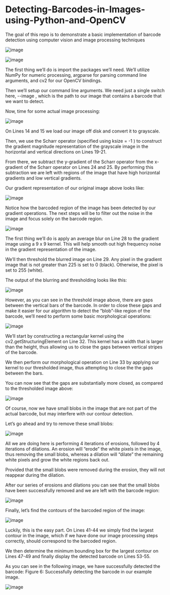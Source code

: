 # Detecting-Barcodes-in-Images-using-Python-and-OpenCV
The goal of this repo is to demonstrate a basic implementation of barcode detection using computer vision and image processing techniques

![image](https://github.com/user-attachments/assets/15462009-6512-4057-89a2-62d5364088f9)


![image](https://github.com/user-attachments/assets/6c37e9b1-9c58-4851-86d2-20b55861df0b)


The first thing we’ll do is import the packages we’ll need. We’ll utilize NumPy for numeric processing, argparse
for parsing command line arguments, and cv2
for our OpenCV bindings.

Then we’ll setup our command line arguments. We need just a single switch here, --image
, which is the path to our image that contains a barcode that we want to detect.

Now, time for some actual image processing:

![image](https://github.com/user-attachments/assets/715c734a-b1c7-4279-bb98-4e370d8bf738)


On Lines 14 and 15 we load our image
off disk and convert it to grayscale.

Then, we use the Scharr operator (specified using ksize = -1
) to construct the gradient magnitude representation of the grayscale image in the horizontal and vertical directions on Lines 19-21.

From there, we subtract the y-gradient of the Scharr operator from the x-gradient of the Scharr operator on Lines 24 and 25. By performing this subtraction we are left with regions of the image that have high horizontal gradients and low vertical gradients.

Our gradient
representation of our original image above looks like:

![image](https://github.com/user-attachments/assets/791ec495-f9a7-448d-b0e3-8130641c95e1)


Notice how the barcoded region of the image has been detected by our gradient operations. The next steps will be to filter out the noise in the image and focus solely on the barcode region.

![image](https://github.com/user-attachments/assets/5d8e5e3d-4df7-4285-abf4-3f1d238d4769)


The first thing we’ll do is apply an average blur on Line 28 to the gradient image using a 9 x 9 kernel. This will help smooth out high frequency noise in the gradient representation of the image.

We’ll then threshold the blurred image on Line 29. Any pixel in the gradient image that is not greater than 225 is set to 0 (black). Otherwise, the pixel is set to 255 (white).

The output of the blurring and thresholding looks like this:

![image](https://github.com/user-attachments/assets/99447d76-8629-4cd4-ac3a-463ced701f72)

However, as you can see in the threshold image above, there are gaps between the vertical bars of the barcode. In order to close these gaps and make it easier for our algorithm to detect the “blob”-like region of the barcode, we’ll need to perform some basic morphological operations:

![image](https://github.com/user-attachments/assets/a47bf2c0-50bf-471d-99ec-7ff25f8e21c0)


We’ll start by constructing a rectangular kernel using the cv2.getStructuringElement
on Line 32. This kernel has a width that is larger than the height, thus allowing us to close the gaps between vertical stripes of the barcode.

We then perform our morphological operation on Line 33 by applying our kernel to our thresholded image, thus attempting to close the the gaps between the bars.

You can now see that the gaps are substantially more closed, as compared to the thresholded image above:

![image](https://github.com/user-attachments/assets/9a076b85-2cc7-4fe9-83ac-6eb9e83922d3)

Of course, now we have small blobs in the image that are not part of the actual barcode, but may interfere with our contour detection.

Let’s go ahead and try to remove these small blobs:

![image](https://github.com/user-attachments/assets/05f40cf1-966a-4927-9131-9703eb6d320b)


All we are doing here is performing 4 iterations of erosions, followed by 4 iterations of dilations. An erosion will “erode” the white pixels in the image, thus removing the small blobs, whereas a dilation will “dilate” the remaining white pixels and grow the white regions back out.

Provided that the small blobs were removed during the erosion, they will not reappear during the dilation.

After our series of erosions and dilations you can see that the small blobs have been successfully removed and we are left with the barcode region:

![image](https://github.com/user-attachments/assets/2195a303-1fd1-45c6-b77c-9c202ae904bb)

Finally, let’s find the contours of the barcoded region of the image:

![image](https://github.com/user-attachments/assets/4e02fbe5-95cd-44d8-8fc1-9efa88cf7585)


Luckily, this is the easy part. On Lines 41-44 we simply find the largest contour in the image, which if we have done our image processing steps correctly, should correspond to the barcoded region.

We then determine the minimum bounding box for the largest contour on Lines 47-49 and finally display the detected barcode on Lines 53-55.

As you can see in the following image, we have successfully detected the barcode:
Figure 6: Successfully detecting the barcode in our example image.

![image](https://github.com/user-attachments/assets/7f1dc7e3-e3de-4d1f-a6b9-c66b3a795a89)




